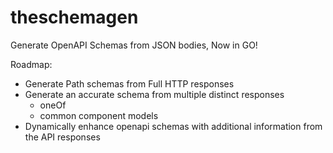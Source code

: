 # theschemagen

Generate OpenAPI Schemas from JSON bodies, Now in GO!

Roadmap:

- Generate Path schemas from Full HTTP responses
- Generate an accurate schema from multiple distinct responses
  - oneOf
  - common component models
- Dynamically enhance openapi schemas with additional information from the API responses

